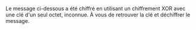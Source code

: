 Le message ci-dessous a été chiffré en utilisant un chiffrement XOR avec une clé d'un seul octet, inconnue. À vous de retrouver la clé et déchiffrer le message.